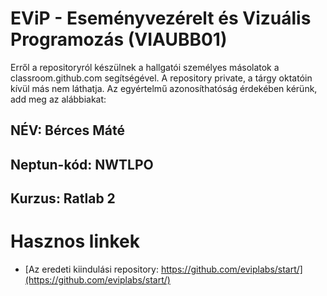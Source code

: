 # EViP - Eseményvezérelt és Vizuális Programozás (VIAUBB01)

Erről a repositoryról készülnek a hallgatói személyes másolatok a classroom.github.com segítségével.
A repository private, a tárgy oktatóin kívül más nem láthatja.
Az egyértelmű azonosíthatóság érdekében kérünk, add meg az alábbiakat:

## NÉV: Bérces Máté
## Neptun-kód: NWTLPO
## Kurzus: Ratlab 2

# Hasznos linkek 

- [Az eredeti kiindulási repository: https://github.com/eviplabs/start/](https://github.com/eviplabs/start/)
